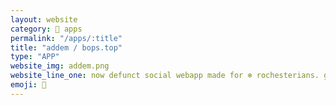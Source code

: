 ```yaml
---
layout: website
category: 🏬 apps
permalink: "/apps/:title"
title: "addem / bops.top"
type: "APP"
website_img: addem.png
website_line_one: now defunct social webapp made for ❄️ rochesterians. give your points friends! for what? hmm... that's a good question. a scalable social network built from scratch in React, Node.js, Heroku, PostgreSQL, integrated with a Discord bot and lots of niche features. became a daily open for our friend group during the beginning of the pandemic.
emoji: 🧸
---
```

